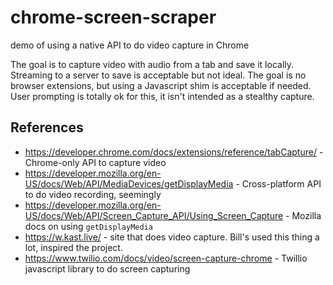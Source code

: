 # chrome-screen-scraper
demo of using a native API to do video capture in Chrome

The goal is to capture video with audio from a tab and save it locally.
Streaming to a server to save is acceptable but not ideal. The goal is no
browser extensions, but using a Javascript shim is acceptable if needed. User
prompting is totally ok for this, it isn't intended as a stealthy capture.

## References

* https://developer.chrome.com/docs/extensions/reference/tabCapture/ -
  Chrome-only API to capture video
* https://developer.mozilla.org/en-US/docs/Web/API/MediaDevices/getDisplayMedia -
  Cross-platform API to do video recording, seemingly
* https://developer.mozilla.org/en-US/docs/Web/API/Screen_Capture_API/Using_Screen_Capture -
  Mozilla docs on using `getDisplayMedia`
* https://w.kast.live/ - site that does video capture. Bill's used this thing a lot,
  inspired the project.
* https://www.twilio.com/docs/video/screen-capture-chrome - Twillio javascript
  library to do screen capturing


